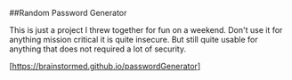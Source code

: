 ##Random Password Generator

This is just a project I threw together for fun on a weekend.
Don't use it for anything mission critical it is quite insecure.
But still quite usable for anything that does not required a lot 
of security. 

[https://brainstormed.github.io/passwordGenerator]